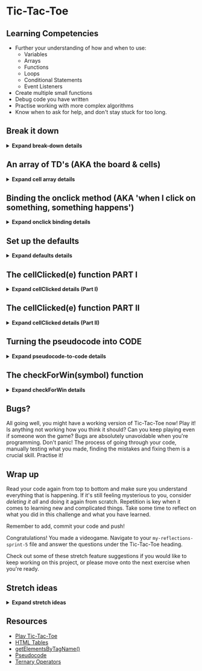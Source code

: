 # Tic-Tac-Toe

## Learning Competencies

- Further your understanding of how and when to use:
  - Variables
  - Arrays
  - Functions
  - Loops
  - Conditional Statements
  - Event Listeners
- Create multiple small functions
- Debug code you have written
- Practise working with more complex algorithms
- Know when to ask for help, and don't stay stuck for too long.

## Break it down

<details>
<summary><b>Expand break-down details</b></summary>
Open the `index.html` in your browser to see the user interface. Let's use it as a visual aid to figure out what we need to build in our JavaScript file. We have:

- a title, "Tic-Tac-Toe"

- a 3x3 grid, and each cell should:

  - be clickable
  - display an "X" or an "O" once a playerhas clicked that grid cell for their turn

- a subtitle ("Click on a cell to start!"), which when a player:
  - clicks a grid cell to mark it, should change to inform the other player it's now their turn
  - has won, should tell us who won the game.

So let's think about how we can do this and then tackle the parts one by one. We need:

1. an array containing all the squares of the board
2. the ability to click each square and put either an X or an O into it
3. a boolean to keep track of whose turn it is, X or O, and logic to switch turns once a player makes a move
4. logic to display whose turn it is
5. a function that checks if the game has been won
6. logic to display "\_ WON!" when a player wins.

</details>
 
## An array of TD's (AKA the board & cells)

<details>
<summary><b>Expand cell array details</b></summary>
An [HTML Table](https://www.w3schools.com/html/html_tables.asp) is a fairly common way of displaying spreadsheet style data on the web. It has `TR` children elements, which is short for 'Table Row'. Those `TR` elements in turn have `TD` children elements. TD is short for 'Table Data' and it's the part we're really interested in here. Our board for Tic-Tac-Toe is nine `TD` elements in total. As with all HTML elements, we can access and edit their properties using JavaScript.
 
For example, if I had a variable (let's call it `myCell`) representing a particular cell (`TD`) in an HTML table, I could edit what is inside the cell by accessing it's `.innerHTML` property like this:
 
`myCell.innerHTML = "X"` or `myCell.innerHTML = "O"`
 
Which is the equivalent of `<td>X</td>` or `<td>O</td>` if we were writing it straight into the HTML file.
`.innerHTML` literally means "what is inside the HTML tag".
 
So with that info, we know how to put X's or O's into any particular cell, but how do we know _which_ cell to put them into, and _when_ it should happen? This is where the _array of cells_ we mentioned earlier (in our overview) comes in. If we had an array of all the `TD` elements, we could "bind a function to their onclick method" - which is a complicated way of saying: "when I click on something, something happens".
 
So how do we get the array of all the cells? Luckily, this is a pretty common desire in programming. You've probably seen `document.getElementById()` before, which we can use to get back a single HTML element using its `ID`. There is another handy method called [document.getElementsByTagName()](https://www.w3schools.com/jsref/met_document_getelementsbytagname.asp) which gives us back _an array of every element of a certain type_. For example, give me all the `<p>` tags, or all the `<h1>` tags.
 
Using this method, we can create a new array of all the `<td>` tags like so:

`let cells = document.getElementsByTagName("TD")`

And just like that, we've got the nine cells that make up our board! Go ahead and add that snippet to your `game.js` file.

</details>
    
## Binding the onclick method (AKA 'when I click on something, something happens')
 
<details>
<summary><b>Expand onclick binding details</b></summary>
Every HTML element has a built-in `.onclick` method. At first they do nothing, but you can tell them to do anything you want. For example, put the following code into your `game.js` file:
 
```game.js
 
function sayHello () {
    console.log("hello")
}
 
cells[0].onclick = sayHello
```
 
Refresh the `index.html` file in your browser and click on the top left square of the board.
If you open your browser developer tools, in the Console tab you should see the "hello" message printing.
 
Woohoo! Now, if you really wanted to, you could put this into your `game.js` file:
 
```game.js
cells[0].onclick = sayHello
cells[1].onclick = sayHello
cells[2].onclick = sayHello
cells[3].onclick = sayHello
cells[4].onclick = sayHello
cells[5].onclick = sayHello
cells[6].onclick = sayHello
cells[7].onclick = sayHello
cells[8].onclick = sayHello
```
 
This does the trick, but is not very efficient. [Don't repeat yourself](https://en.wikipedia.org/wiki/Don%27t_repeat_yourself).

Whenever you find yourself doing something over and over again, what you almost always want is a Loop. The computer can then loop over the repetitive task, saving the programmer (you), from needing to do it.

Something we know about loops is that they have an "Iterator" (`let i = 0`) which represents how many times we have been through the loop. The iterator increases each time we finish a cycle of the loop (`i++`) until it surpasses some kind of limit (`i < cells.length`) and then the loop stops.

So because we know the iterator starts at 0, and then becomes 1, 2, 3, 4, 5, etc. We can use it to bind the onclick method to all of our cells in a single line of looped code:

```game.js
for (let i = 0; i < cells.length; i++) {
    cells[i].onclick = sayHello
}
```

That's much better! But we want to do more than say hello, so let's continue.

</details>
    
## Set up the defaults

<details>
<summary><b>Expand defaults details</b></summary>

This step is fairly straightforward, we're going to set up some defaults for the beginning of the game.

```
let noughtsTurn = true

let gameIsOver
```

The default starting player will be noughts, and the game should only be over when it has met the winning conditions. We'll refer to these in later code, but they need to be declared at this point.

</details>
 
## The cellClicked(e) function PART I

<details>
<summary><b>Expand cellClicked details (Part I)</b></summary>
        
Now we're going to write the _real_ function that will execute when you click on a cell, rather than saying hello. In programming there is a concept called a ["stub"](https://en.wikipedia.org/wiki/Method_stub). As with so many things in the coding world, "stub" can mean a few different (but similar) things. In this context, "stub" refers to a function that will _eventually_ do what you want it to do, but in the meantime it acts as a placeholder of sorts. It might look like:
 
```game.js
function cellClicked(e) {
 
    let cell = e.target
    console.log("i clicked on: " + cell)
 
}
```
 
Then, back inside your loop from earlier, you could replace `onclick = sayHello` with `onclick = cellClicked`. This is another reason why [DRY code](https://en.wikipedia.org/wiki/Don%27t_repeat_yourself) is best. Instead of having to remember and find all the nine times you bound the onclick method, changing that single line in the loop changes it for every cell on the board.
 
Now you might be wondering, what is going on with that `(e)` argument, and what is `e.target`? The `e` stands for event. It is a secret argument that JavaScript _automatically_ slips into every function executed by an `.onclick` method. It's a little bit sneaky because it happens magically behind the scenes. You can read more about [DOM events here](https://www.w3schools.com/jsref/dom_obj_event.asp) but the [TL;DR](https://www.merriam-webster.com/dictionary/TL%3BDR#:~:text=1%20%3A%20too%20long%3B%20didn',even%20sit%20down%20and%20read) is they are **huge** objects containing heaps of information about everything that happened the moment you clicked on that HTML element including, most importantly for us, _which_ HTML element you clicked on. This is important for what we're trying to do because we need to know _which_ cell to put an X or an O inside.
 
The specific HTML element you clicked on is called the `target` of the click event, so by saying `let cell = e.target`, we can create a new variable representing the cell we clicked on. Add the above `cellClicked(e)` code to your `game.js`, then refresh your browser and look in the developer tools Console, you should be able to click on cells and see that `"i clicked on: " + cell` message popping up.

\*Note, as with _all_ argument and variable names, there is nothing "magic" about the letter `e`. You could write `cellClicked(bananas)` and create the `let annie = bananas.target` variable and it would work in exactly the same way. The names we give to arugments and variables are for _us_, the programmers. The computer only cares about what _data_ is assigned to the arguments and variables that _we_ name.

</details>
    
## The cellClicked(e) function PART II
 
<details>
<summary><b>Expand cellClicked details (Part II)</b></summary>
    
Now we're going to practise another crucial skill when it comes to writing more complicated algorithms: [PSEUDOCODE](https://www.geeksforgeeks.org/how-to-write-a-pseudo-code/). Often it takes new programmers a long time to embrace pseudocode. They can dive right into writing the function with a very blurry understanding of what they want to happen. It's like driving in roughly the right direction with a vague idea of where you want to end up. You'll probably get there eventually, but it will take a _lot_ longer, and realising that you have been driving down the wrong street for 20 minutes is extremely frustrating. So. . . don't do that! Make a plan, even just a few bullet points, before you start driving.
 
Here is some pseudocode for the `cellClicked(e)` function:
 
```game.js
// function for handling clicks on cells
function cellClicked(e) {
 
  // create a variable for the clicked cell so I can do stuff with it
 
  // if the cell is empty (check it's .innerHTML property)
 
      // figure out which symbol to put inside the cell ("O" or "X" based on the naughtsTurn boolean)
 
      // put the symbol inside the cell (by using .innerHTML again)
 
      // check to see if the player won with that move (probably using a new function, like checkForWin() which I'll need to write later)
 
          // if the game isn't over 
        
              // switch to the other player (using the naughtsTurn boolean again)
 
              // update the subtitle saying whose turn it is now
}
```
 
Writing that pseudocode doesn't take long. It might take you a little longer when you're new to programming, but don't sweat it. Taking time to plan your journey before you start writing code saves you an _immense_ amount of time and frustration in the long run. **So remember to do it!**
</details>

## Turning the pseudocode into CODE

<details>
<summary><b>Expand pseudocode-to-code details</b></summary> 
We're going to let you tackle writing the real contents of `cellClicked(e)` yourself, but here are a few tips based on the pseudocode:
 
- _create a variable for the clicked cell so I can do stuff with it_

    We covered this one already with the `e.target`!

- _if the cell is empty (check it's .innerHTML property)_

  You can check to see if an HTML element is empty like `myVariableName.innerHTML == ""`

- _figure out which symbol to put inside the cell ("O" or "X" based on the naughtsTurn Boolean)_

  Creating a variable for the symbol is useful here (maybe `symbol`), and it could be a great time to practise using the [Ternary Operator](https://developer.mozilla.org/en-US/docs/Web/JavaScript/Reference/Operators/Conditional_Operator) if you're feeling adventurous, but an `if else` statement will work just as well.

- _put the symbol inside the cell (by using .innerHTML again)_

  Once you've figured out which symbol to put inside the cell, put it in there using .innerHTML.

- _check to see if the player won with that move (probably using a new function, like checkForWin() which I'll need to write later)_

  You could create a stub `checkForWin()` function with nothing inside it for the time being, making the real function is the next step after writing this `cellClicked(e)` function. Hint: you will need to pass the `symbol` variable in when you call the `checkForWin()` function.

- _if the game isn't over_

  You could use the logical NOT operator here to toggle the gameIsOver variable (e.g. !gameIsOver).

- _switch to the other player (using the naughtsTurn boolean again)_

  Everytime someone makes a move, all we need to do is toggle that variable state to keep track of the next player's turn.

  Tip! You can toggle a boolean "on and off" with this nifty trick: `noughtsTurn = !noughtsTurn` If it's true, that line will set it false; if it's false, it will set it true!

- _update the subtitle saying whose turn it is now_

  Refer back to how we updated HTML text in the JavaScript Cafe challenge from Sprint 3.

Once you've worked through those bullet points, you should now be able to play basic Tic-Tac-Toe! However, there's no winning yet. You can just put the X's and O's into the cells anywhere you want. You need to write an algorithm that looks through the array of cells and tries to find three in a row. Let's do it!

</details>
    
## The checkForWin(symbol) function

<details>
<summary><b>Expand checkForWin details</b></summary>
So what's the first step when it comes to writing this new function? You guessed it, pseudocode! What might that look like?
 
```game.js

// the function takes a string as an argument ("X" or "O")
// \*in this example we called the argument 'symbol' but you can call it whatever you want (hint: bananas)

function checkForWin(symbol) {

    // if a symbol appears three times in a row in the board cells i.e. a winning line

        // either horizontally, vertically, OR diagonally

        // the game is over

    // if the game is over

        // update the subtitle with the winner

}

````

So that's all well and good, but you're probably thinking _how_? How can we check to see if the symbol is appearing three times in a row? Well, just like earlier when we used `.innerHTML` to check if a cell was empty, we can also use it to check _what_ is inside the element. For example, `cell.innerHTML == "X"`. We have access to all of the cells on the board inside the `cells` array that we created at the start of the challenge. Refer to this beautiful diagram for a visual representation of which array element equals which cell:

![Board Diagram](./images/board-diagram.png)

So, armed with this knowledge, we can construct `if()` statements that check to see if three cells in a row all contain the "X" or "O" symbol argument string that we're passing into this function.
We're going to show you what that could look like for a horizontal victory, and let you tackle the vertical and diagonal victories yourself:

```game.js
function checkForWin(symbol) {

    // HORIZONTAL LINES //

    if (cells[0].innerHTML == symbol && cells[1].innerHTML == symbol && cells[2].innerHTML == symbol)
        gameIsOver = true

    else if (cells[3].innerHTML == symbol && cells[4].innerHTML == symbol && cells[5].innerHTML == symbol)
        gameIsOver = true

    else if (cells[6].innerHTML == symbol && cells[7].innerHTML == symbol && cells[8].innerHTML == symbol)
        gameIsOver = true

    // VERTICAL LINES //

    // ...

    // DIAGONAL LINES //

    // ...


    if (gameIsOver) {
        // update the subtitle with the winner
    }
}
````

Enjoy! Remember to reach out for help if you get stuck.

</details>

## Bugs?

All going well, you might have a working version of Tic-Tac-Toe now! Play it! Is anything not working how you think it should? Can you keep playing even if someone won the game? Bugs are absolutely unavoidable when you're programming. Don't panic! The process of going through your code, manually testing what you made, finding the mistakes and fixing them is a crucial skill. Practise it!

## Wrap up

Read your code again from top to bottom and make sure you understand everything that is happening. If it's still feeling mysterious to you, consider _deleting it all_ and doing it again from scratch. Repetition is key when it comes to learning new and complicated things. Take some time to reflect on what you did in this challenge and what you have learned.

Remember to add, commit your code and push!

Congratulations! You made a videogame. Navigate to your `my-reflections-sprint-5` file and answer the questions under the Tic-Tac-Toe heading.

Check out some of these stretch feature suggestions if you would like to keep working on this project, or please move onto the next exercise when you're ready.

## Stretch ideas

<details>
<summary><b>Expand stretch ideas</b></summary>
    
* Randomise which player takes the first turn, X or O. 
* Create a function that checks for a 'Stalemate' e.g. all the squares are full and nobody won, make the subtitle display "STALEMATE".
* A restart button that resets the game.
* Whacky cartoon sound effects.
* A tally that keeps track of how many times X or O has won.
* Any new feature that makes Tic-Tac-Toe more interesting to play (it's a pretty basic game).
 
</details>
        
## Resources
 
* [Play Tic-Tac-Toe](https://playtictactoe.org/)
* [HTML Tables](https://www.w3schools.com/html/html_tables.asp)
* [getElementsByTagName()](https://www.w3schools.com/jsref/met_document_getelementsbytagname.asp)
* [Pseudocode](https://www.geeksforgeeks.org/how-to-write-a-pseudo-code/)
* [Ternary Operators](https://developer.mozilla.org/en-US/docs/Web/JavaScript/Reference/Operators/Conditional_Operator)
